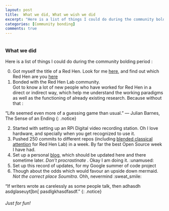 ```yaml
---
layout: post
title: 	What we did, What we wish we did
excerpt: "Here is a list of things I could do during the community bolding period :..."
categories: [Community bonding]
comments: true
---
```


<img src="{{ site.url }}/img/c.jpg" alt=""><br>

### What we did

Here is a list of things I could do during the community bolding period :

<ol start='0'>
	<li>Got myself the title of a Red Hen. Look for me <a target="_blank" href = "https://sites.google.com/site/distributedlittleredhen/home/profiles-of-red-hen-participants">here</a>, and find out which Red Hen are you <a target="_blank" href="https://www.youtube.com/watch?v=dA5CuN7YJdM&feature=youtu.be">here</a> </li>
	<li>Bonded with the Red Hen Lab community. </li> Got to know a lot of new people who have worked for Red Hen in a direct or indirect way, which help me understand the working paradigms as well as the functioning of already existing research. Because without that :

</ol>

“Life seemed even more of a guessing game than usual.” 	― Julian Barnes, The Sense of an Ending
{: .notice}

<ol start='2'>
	<li> Started with setting up an RPi Digital video recording station. Oh I love hardware, and specially when you get recognized to use it. </li>
	<li> Pushed 250 commits to different repos (including <a href = "https://github.com/SoumitraAgarwal/BlendedJointAttention">blended classical attention</a> for Red Hen Lab) in a week. By far the best Open Source week I have had.</li>
	<li> Set up a personal <a href = "https://soumitraagarwal.github.io">blog</a>, which should be updated here and there sometime later. <i>Don't procrastinate</i> . Okay I am doing it. :unamused: </li>
	<li> Set up this record of updates, for my Google summer of code project </li>
	<li> Though about the odds which would favour an upside down mermaid. <i>Not the correct place Soumitra</i>. Ohh, nevermind :sweat_smile: </li>
</ol>

“If writers wrote as carelessly as some people talk, then adhasdh asdglaseuyt[bn[ pasdlgkhasdfasdf.” 
{: .notice}

###### Just for fun!

